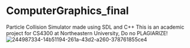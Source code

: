# ComputerGraphics_final
Particle Collision Simulator made using SDL and C++
This is an academic project for CS4300 at Northeastern University, Do no PLAGIARIZE!
![244987334-14b51194-261a-43d2-a260-378761855ce4](https://github.com/xingmeizhi/ComputerGraphics_final/assets/92602862/83d590e8-8358-48f5-ba8b-b009a14d65af)
